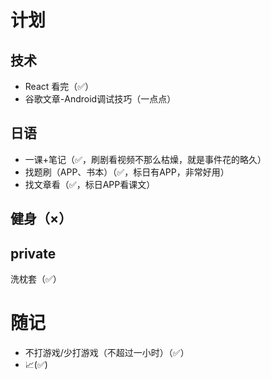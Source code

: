 # 计划
## 技术
- React 看完（✅）
- 谷歌文章-Android调试技巧（一点点）
## 日语
- 一课+笔记（✅，刷剧看视频不那么枯燥，就是事件花的略久）
- 找题刷（APP、书本）（✅，标日有APP，非常好用）
- 找文章看（✅，标日APP看课文）
## 健身（×）
## private
洗枕套（✅）
# 随记
- 不打游戏/少打游戏（不超过一小时）（✅）
- 📈(✅)